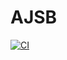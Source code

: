 # AJSB
[![CI](https://github.com/AndrK189100/testing/actions/workflows/web.yaml/badge.svg)](https://github.com/AndrK189100/testing/actions/workflows/web.yaml)
